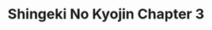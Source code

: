 ---
layout: item

title: Shingeki No Kyojin Chapter 3
href: shingeki-no-kyojin-chapter-3
tags: shingeki-no-kyojin
chapter: 3

synopsis: Ever since he was a child, fifteen-year-old Souma Yukihira has helped his father by working as the sous chef in the restaurant his father runs and owns. Throughout the years, Souma developed a passion for entertaining his customers with his creative, skilled, and daring culinary creations. His dream is to someday own his family's restaurant as its head chef.


categories: manhua
image: /assets/images/shingeki-no-kyojin-chapter-3/00.jpg
---